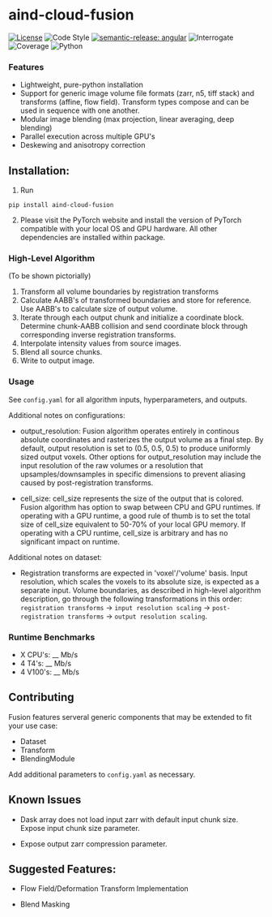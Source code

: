 # aind-cloud-fusion

[![License](https://img.shields.io/badge/license-MIT-brightgreen)](LICENSE)
![Code Style](https://img.shields.io/badge/code%20style-black-black)
[![semantic-release: angular](https://img.shields.io/badge/semantic--release-angular-e10079?logo=semantic-release)](https://github.com/semantic-release/semantic-release)
![Interrogate](https://img.shields.io/badge/interrogate-43.1%25-red)
![Coverage](https://img.shields.io/badge/coverage-100%25-brightgreen?logo=codecov)
![Python](https://img.shields.io/badge/python->=3.7-blue?logo=python)


### Features
- Lightweight, pure-python installation
- Support for generic image volume file formats (zarr, n5, tiff stack) and transforms (affine, flow field). 
Transform types compose and can be used in sequence with one another. 
- Modular image blending (max projection, linear averaging, deep blending)
- Parallel execution across multiple GPU's
- Deskewing and anisotropy correction

## Installation:
1) Run
```
pip install aind-cloud-fusion
```

2) Please visit the PyTorch website and install the version of PyTorch compatible with your local OS and GPU hardware. All other dependencies are installed within package. 

### High-Level Algorithm
(To be shown pictorially)
1) Transform all volume boundaries by registration transforms
2) Calculate AABB's of transformed boundaries and store for reference. Use AABB's to calculate size of output volume.  
3) Iterate through each output chunk and initialize a coordinate block. Determine chunk-AABB collision and send coordinate block through corresponding inverse registration transforms. 
4) Interpolate intensity values from source images.
5) Blend all source chunks. 
6) Write to output image. 

### Usage
See `config.yaml` for all algorithm inputs, hyperparameters, and outputs.

Additional notes on configurations: 
- output_resolution: 
Fusion algorithm operates entirely in continous absolute coordinates and rasterizes the output volume as a final step. By default, output resolution is set to (0.5, 0.5, 0.5) to produce uniformly sized output voxels. Other options for output_resolution may include the input resolution of the raw volumes or a resolution that upsamples/downsamples in specific dimensions to prevent aliasing caused by post-registration transforms. 

- cell_size:
cell_size represents the size of the output that is colored. Fusion algorithm has option to swap between CPU and GPU runtimes. If operating with a GPU runtime, a good rule of thumb is to set the total size of cell_size equivalent to 50-70% of your local GPU memory. If operating with a CPU runtime, cell_size is arbitrary and has no significant impact on runtime. 

Additional notes on dataset:
- Registration transforms are expected in 'voxel'/'volume' basis. Input resolution, which scales the voxels to its absolute size, is expected as a separate input. 
Volume boundaries, as described in high-level algorithm description, go through the following transformations in this order: `registration transforms` -> `input resolution scaling` -> `post-registration transforms` -> `output resolution scaling`.

### Runtime Benchmarks
- X CPU's: __ Mb/s
- 4 T4's: __ Mb/s
- 4 V100's: __ Mb/s

## Contributing
Fusion features serveral generic components that may be extended to fit your use case: 
- Dataset
- Transform
- BlendingModule 

Add additional parameters to `config.yaml` as necessary. 

## Known Issues
- Dask array does not load input zarr with default input chunk size. Expose input chunk size parameter. 

- Expose output zarr compression parameter.

## Suggested Features: 
- Flow Field/Deformation Transform Implementation

- Blend Masking 